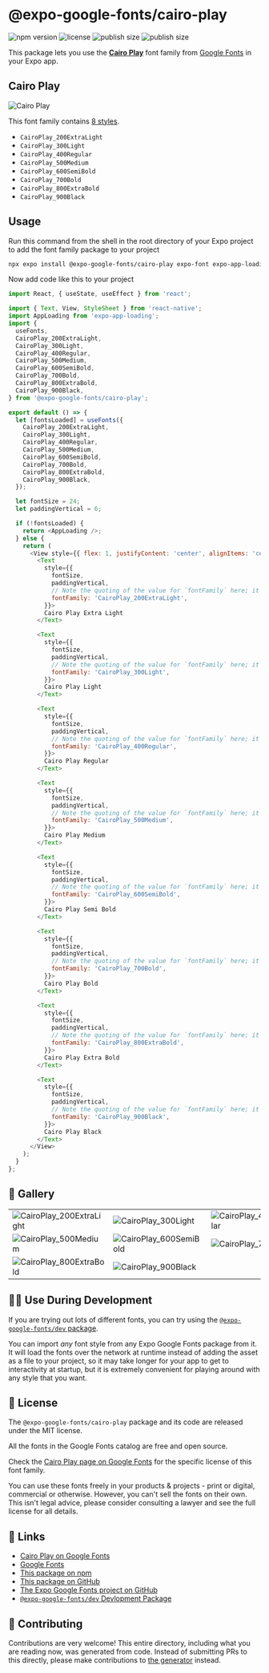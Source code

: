 # @expo-google-fonts/cairo-play

![npm version](https://flat.badgen.net/npm/v/@expo-google-fonts/cairo-play)
![license](https://flat.badgen.net/github/license/expo/google-fonts)
![publish size](https://flat.badgen.net/packagephobia/install/@expo-google-fonts/cairo-play)
![publish size](https://flat.badgen.net/packagephobia/publish/@expo-google-fonts/cairo-play)

This package lets you use the [**Cairo Play**](https://fonts.google.com/specimen/Cairo+Play) font family from [Google Fonts](https://fonts.google.com/) in your Expo app.

## Cairo Play

![Cairo Play](./font-family.png)

This font family contains [8 styles](#-gallery).

- `CairoPlay_200ExtraLight`
- `CairoPlay_300Light`
- `CairoPlay_400Regular`
- `CairoPlay_500Medium`
- `CairoPlay_600SemiBold`
- `CairoPlay_700Bold`
- `CairoPlay_800ExtraBold`
- `CairoPlay_900Black`

## Usage

Run this command from the shell in the root directory of your Expo project to add the font family package to your project
```sh
npx expo install @expo-google-fonts/cairo-play expo-font expo-app-loading
```

Now add code like this to your project
```js
import React, { useState, useEffect } from 'react';

import { Text, View, StyleSheet } from 'react-native';
import AppLoading from 'expo-app-loading';
import {
  useFonts,
  CairoPlay_200ExtraLight,
  CairoPlay_300Light,
  CairoPlay_400Regular,
  CairoPlay_500Medium,
  CairoPlay_600SemiBold,
  CairoPlay_700Bold,
  CairoPlay_800ExtraBold,
  CairoPlay_900Black,
} from '@expo-google-fonts/cairo-play';

export default () => {
  let [fontsLoaded] = useFonts({
    CairoPlay_200ExtraLight,
    CairoPlay_300Light,
    CairoPlay_400Regular,
    CairoPlay_500Medium,
    CairoPlay_600SemiBold,
    CairoPlay_700Bold,
    CairoPlay_800ExtraBold,
    CairoPlay_900Black,
  });

  let fontSize = 24;
  let paddingVertical = 6;

  if (!fontsLoaded) {
    return <AppLoading />;
  } else {
    return (
      <View style={{ flex: 1, justifyContent: 'center', alignItems: 'center' }}>
        <Text
          style={{
            fontSize,
            paddingVertical,
            // Note the quoting of the value for `fontFamily` here; it expects a string!
            fontFamily: 'CairoPlay_200ExtraLight',
          }}>
          Cairo Play Extra Light
        </Text>

        <Text
          style={{
            fontSize,
            paddingVertical,
            // Note the quoting of the value for `fontFamily` here; it expects a string!
            fontFamily: 'CairoPlay_300Light',
          }}>
          Cairo Play Light
        </Text>

        <Text
          style={{
            fontSize,
            paddingVertical,
            // Note the quoting of the value for `fontFamily` here; it expects a string!
            fontFamily: 'CairoPlay_400Regular',
          }}>
          Cairo Play Regular
        </Text>

        <Text
          style={{
            fontSize,
            paddingVertical,
            // Note the quoting of the value for `fontFamily` here; it expects a string!
            fontFamily: 'CairoPlay_500Medium',
          }}>
          Cairo Play Medium
        </Text>

        <Text
          style={{
            fontSize,
            paddingVertical,
            // Note the quoting of the value for `fontFamily` here; it expects a string!
            fontFamily: 'CairoPlay_600SemiBold',
          }}>
          Cairo Play Semi Bold
        </Text>

        <Text
          style={{
            fontSize,
            paddingVertical,
            // Note the quoting of the value for `fontFamily` here; it expects a string!
            fontFamily: 'CairoPlay_700Bold',
          }}>
          Cairo Play Bold
        </Text>

        <Text
          style={{
            fontSize,
            paddingVertical,
            // Note the quoting of the value for `fontFamily` here; it expects a string!
            fontFamily: 'CairoPlay_800ExtraBold',
          }}>
          Cairo Play Extra Bold
        </Text>

        <Text
          style={{
            fontSize,
            paddingVertical,
            // Note the quoting of the value for `fontFamily` here; it expects a string!
            fontFamily: 'CairoPlay_900Black',
          }}>
          Cairo Play Black
        </Text>
      </View>
    );
  }
};

```

## 🔡 Gallery


||||
|-|-|-|
|![CairoPlay_200ExtraLight](./CairoPlay_200ExtraLight.ttf.png)|![CairoPlay_300Light](./CairoPlay_300Light.ttf.png)|![CairoPlay_400Regular](./CairoPlay_400Regular.ttf.png)||
|![CairoPlay_500Medium](./CairoPlay_500Medium.ttf.png)|![CairoPlay_600SemiBold](./CairoPlay_600SemiBold.ttf.png)|![CairoPlay_700Bold](./CairoPlay_700Bold.ttf.png)||
|![CairoPlay_800ExtraBold](./CairoPlay_800ExtraBold.ttf.png)|![CairoPlay_900Black](./CairoPlay_900Black.ttf.png)|||


## 👩‍💻 Use During Development

If you are trying out lots of different fonts, you can try using the [`@expo-google-fonts/dev` package](https://github.com/expo/google-fonts/tree/master/font-packages/dev#readme).

You can import *any* font style from any Expo Google Fonts package from it. It will load the fonts
over the network at runtime instead of adding the asset as a file to your project, so it may take longer
for your app to get to interactivity at startup, but it is extremely convenient
for playing around with any style that you want.

## 📖 License

The `@expo-google-fonts/cairo-play` package and its code are released under the MIT license.

All the fonts in the Google Fonts catalog are free and open source.

Check the [Cairo Play page on Google Fonts](https://fonts.google.com/specimen/Cairo+Play) for the specific license of this font family.

You can use these fonts freely in your products & projects - print or digital, commercial or otherwise. However, you can't sell the fonts on their own. This isn't legal advice, please consider consulting a lawyer and see the full license for all details.

## 🔗 Links

- [Cairo Play on Google Fonts](https://fonts.google.com/specimen/Cairo+Play)
- [Google Fonts](https://fonts.google.com/)
- [This package on npm](https://www.npmjs.com/package/@expo-google-fonts/cairo-play)
- [This package on GitHub](https://github.com/expo/google-fonts/tree/master/font-packages/cairo-play)
- [The Expo Google Fonts project on GitHub](https://github.com/expo/google-fonts)
- [`@expo-google-fonts/dev` Devlopment Package](https://github.com/expo/google-fonts/tree/master/font-packages/dev)

## 🤝 Contributing

Contributions are very welcome! This entire directory, including what you are reading now, was generated from code. Instead of submitting PRs to this directly, please make contributions to [the generator](https://github.com/expo/google-fonts/tree/master/packages/generator) instead.
